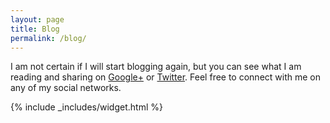 ```yaml
---
layout: page
title: Blog
permalink: /blog/
---
```


I am not certain if I will start blogging again, but you can see what I am reading and sharing on <a href="https://plus.google.com/+Megan8/posts" target="_blank">Google+</a> or <a href="https://twitter.com/megdna" target="_blank">Twitter</a>.  Feel free to connect with me on any of my social networks.

{% include _includes/widget.html %}